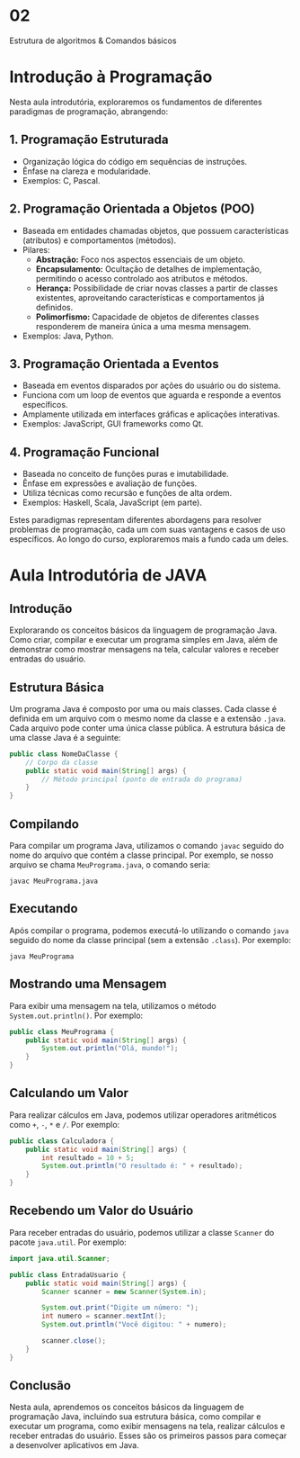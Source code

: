 
# 02

Estrutura de algoritmos & Comandos básicos


# Introdução à Programação

Nesta aula introdutória, exploraremos os fundamentos de diferentes paradigmas de programação, abrangendo:

## 1. Programação Estruturada
- Organização lógica do código em sequências de instruções.
- Ênfase na clareza e modularidade.
- Exemplos: C, Pascal.

## 2. Programação Orientada a Objetos (POO)
- Baseada em entidades chamadas objetos, que possuem características (atributos) e comportamentos (métodos).
- Pilares:
    - **Abstração:** Foco nos aspectos essenciais de um objeto.
    - **Encapsulamento:** Ocultação de detalhes de implementação, permitindo o acesso controlado aos atributos e métodos.
    - **Herança:** Possibilidade de criar novas classes a partir de classes existentes, aproveitando características e comportamentos já definidos.
    - **Polimorfismo:** Capacidade de objetos de diferentes classes responderem de maneira única a uma mesma mensagem.
- Exemplos: Java, Python.

## 3. Programação Orientada a Eventos
- Baseada em eventos disparados por ações do usuário ou do sistema.
- Funciona com um loop de eventos que aguarda e responde a eventos específicos.
- Amplamente utilizada em interfaces gráficas e aplicações interativas.
- Exemplos: JavaScript, GUI frameworks como Qt.

## 4. Programação Funcional
- Baseada no conceito de funções puras e imutabilidade.
- Ênfase em expressões e avaliação de funções.
- Utiliza técnicas como recursão e funções de alta ordem.
- Exemplos: Haskell, Scala, JavaScript (em parte).

Estes paradigmas representam diferentes abordagens para resolver problemas de programação, cada um com suas vantagens e casos de uso específicos. Ao longo do curso, exploraremos mais a fundo cada um deles.


# Aula Introdutória de JAVA

## Introdução
Explorarando os conceitos básicos da linguagem de programação Java. Como criar, compilar e executar um programa simples em Java, além de demonstrar como mostrar mensagens na tela, calcular valores e receber entradas do usuário.

## Estrutura Básica
Um programa Java é composto por uma ou mais classes. Cada classe é definida em um arquivo com o mesmo nome da classe e a extensão `.java`. Cada arquivo pode conter uma única classe pública. A estrutura básica de uma classe Java é a seguinte:

```java
public class NomeDaClasse {
    // Corpo da classe
    public static void main(String[] args) {
        // Método principal (ponto de entrada do programa)
    }
}
```

## Compilando
Para compilar um programa Java, utilizamos o comando `javac` seguido do nome do arquivo que contém a classe principal. Por exemplo, se nosso arquivo se chama `MeuPrograma.java`, o comando seria:

```
javac MeuPrograma.java
```

## Executando
Após compilar o programa, podemos executá-lo utilizando o comando `java` seguido do nome da classe principal (sem a extensão `.class`). Por exemplo:

```
java MeuPrograma
```

## Mostrando uma Mensagem
Para exibir uma mensagem na tela, utilizamos o método `System.out.println()`. Por exemplo:

```java
public class MeuPrograma {
    public static void main(String[] args) {
        System.out.println("Olá, mundo!");
    }
}
```

## Calculando um Valor
Para realizar cálculos em Java, podemos utilizar operadores aritméticos como `+`, `-`, `*` e `/`. Por exemplo:

```java
public class Calculadora {
    public static void main(String[] args) {
        int resultado = 10 + 5;
        System.out.println("O resultado é: " + resultado);
    }
}
```

## Recebendo um Valor do Usuário
Para receber entradas do usuário, podemos utilizar a classe `Scanner` do pacote `java.util`. Por exemplo:

```java
import java.util.Scanner;

public class EntradaUsuario {
    public static void main(String[] args) {
        Scanner scanner = new Scanner(System.in);

        System.out.print("Digite um número: ");
        int numero = scanner.nextInt();
        System.out.println("Você digitou: " + numero);

        scanner.close();
    }
}
```

## Conclusão
Nesta aula, aprendemos os conceitos básicos da linguagem de programação Java, incluindo sua estrutura básica, como compilar e executar um programa, como exibir mensagens na tela, realizar cálculos e receber entradas do usuário. Esses são os primeiros passos para começar a desenvolver aplicativos em Java.